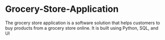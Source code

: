 # Grocery-Store-Application
The grocery store application is a software solution that helps customers to buy products from a grocery store online. It is built using Python, SQL, and UI 
